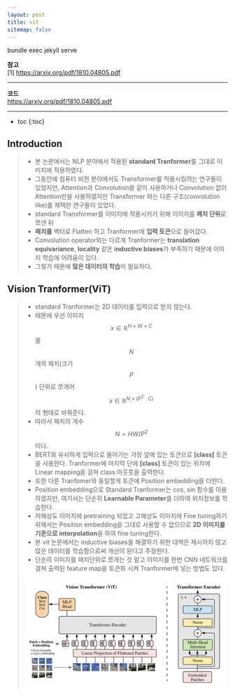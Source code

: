 ```yaml
---
layout: post
title: vit
sitemap: false
---
```


bundle exec jekyll serve

**참고**  
[1] <https://arxiv.org/pdf/1810.04805.pdf>  
* * *  

**코드**  
<https://arxiv.org/pdf/1810.04805.pdf>    
* * *  

* toc
{:toc}

## Introduction
> * 본 논문에서는 NLP 분야에서 적용된 **standard Tranformer**를 그대로 이미지에 적용하였다.
> * 그동안에 컴퓨터 비젼 분야에서도 Transformer를 적용시킬려는 연구들이 있었지만, Attention과 Convolution을 같이 사용하거나 Convolution 없이 Attention만을 사용하였지만 Transformer 와는 다른 구조(convolution like)를 채택한 연구들이 있었다.
> * standard Transformer를 이미지에 적용시키기 위해 이미지를 **패치 단위**로 쪼갠 뒤
> * **패치를** 벡터로 Flatten 하고 Tranformer에 **입력 토큰**으로 들어갔다.
> * Convolution operator와는 다르게 Tranformer는 **translation equivariance**, **locality** 같은 **inductive biases**가 부족하기 때문에 이미지 학습에 어려움이 있다.
> * 그렇기 때문에 **많은 데이터의 학습**이 필요하다.

## Vision Tranformer(ViT)
> * standard Tranformer는 2D 데이터를 입력으로 받지 않는다. 
> * 때문에 우선 이미지 $$ x \in \mathbb{R}^{H \times W \times C}$$ 를 $$ N $$ 개의 패치(크기 $$ P $$) 단위로 쪼개어 $$ x \in \mathbb{R}^{N \times (P^2 \cdot C)}$$ 의 형태로 바꿔준다.
> * 따라서 패치의 개수 $$ N = HW/P^2 $$ 이다.
> * BERT와 유사하게 입력으로 들어가는 가장 앞에 있는 토큰으로 **\[class]** 토큰을 사용한다. Tranformer에 마지막 단에 **\[class]** 토큰이 있는 위치에 Linear mapping을 걸쳐 class 아웃풋을 출력한다.
> * 또한 다른 Tranfomer와 동일할게 토큰에 Position embedding을 더한다.
> * Position embedding으로 Standard Tranformer는 cos, sin 함수를 이용하였지만, 여기서는 단순히 **Learnable Parameter**를 더하여 위치정보를 학습한다.
> * 저해상도 이미지에 pretraining 되었고 고해상도 이미지에 Fine tuning하기 위해서는 Position embedding을 그대로 사용할 수 없으므로 **2D 이미지를 기준으로 interpolation**을 하여 fine tuning한다.
> * 본 vit 논문에서는 inductive biases를 해결하기 위한 대책은 제시하지 않고 많은 데이터를 학습함으로써 개선이 된다고 주장한다.
> * 단순히 이미지를 패치단위로 쪼개는 것 말고 이미지를 한번 CNN 네트워크를 걸쳐 출력된 feature map을 토큰화 시켜 Tranformer에 넣는 방법도 있다.
> <p align="center"><img width="700" src="/assets/img/paper/vit/1.png"></p>
